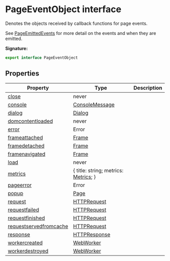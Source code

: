 # PageEventObject interface

Denotes the objects received by callback functions for page events.

See [PageEmittedEvents](./puppeteer.pageemittedevents.md) for more detail on the events and when they are emitted.

**Signature:**

```typescript
export interface PageEventObject
```

## Properties

| Property                                                                        | Type                                                           | Description |
| ------------------------------------------------------------------------------- | -------------------------------------------------------------- | ----------- |
| [close](./puppeteer.pageeventobject.close.md)                                   | never                                                          |             |
| [console](./puppeteer.pageeventobject.console.md)                               | [ConsoleMessage](./puppeteer.consolemessage.md)                |             |
| [dialog](./puppeteer.pageeventobject.dialog.md)                                 | [Dialog](./puppeteer.dialog.md)                                |             |
| [domcontentloaded](./puppeteer.pageeventobject.domcontentloaded.md)             | never                                                          |             |
| [error](./puppeteer.pageeventobject.error.md)                                   | Error                                                          |             |
| [frameattached](./puppeteer.pageeventobject.frameattached.md)                   | [Frame](./puppeteer.frame.md)                                  |             |
| [framedetached](./puppeteer.pageeventobject.framedetached.md)                   | [Frame](./puppeteer.frame.md)                                  |             |
| [framenavigated](./puppeteer.pageeventobject.framenavigated.md)                 | [Frame](./puppeteer.frame.md)                                  |             |
| [load](./puppeteer.pageeventobject.load.md)                                     | never                                                          |             |
| [metrics](./puppeteer.pageeventobject.metrics.md)                               | { title: string; metrics: [Metrics](./puppeteer.metrics.md); } |             |
| [pageerror](./puppeteer.pageeventobject.pageerror.md)                           | Error                                                          |             |
| [popup](./puppeteer.pageeventobject.popup.md)                                   | [Page](./puppeteer.page.md)                                    |             |
| [request](./puppeteer.pageeventobject.request.md)                               | [HTTPRequest](./puppeteer.httprequest.md)                      |             |
| [requestfailed](./puppeteer.pageeventobject.requestfailed.md)                   | [HTTPRequest](./puppeteer.httprequest.md)                      |             |
| [requestfinished](./puppeteer.pageeventobject.requestfinished.md)               | [HTTPRequest](./puppeteer.httprequest.md)                      |             |
| [requestservedfromcache](./puppeteer.pageeventobject.requestservedfromcache.md) | [HTTPRequest](./puppeteer.httprequest.md)                      |             |
| [response](./puppeteer.pageeventobject.response.md)                             | [HTTPResponse](./puppeteer.httpresponse.md)                    |             |
| [workercreated](./puppeteer.pageeventobject.workercreated.md)                   | [WebWorker](./puppeteer.webworker.md)                          |             |
| [workerdestroyed](./puppeteer.pageeventobject.workerdestroyed.md)               | [WebWorker](./puppeteer.webworker.md)                          |             |
